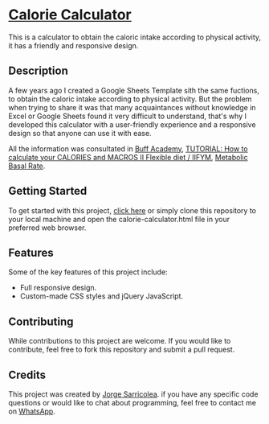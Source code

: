 # [Calorie Calculator](https://jorgesarricolea.com/calorie-calculator)
This is a calculator to obtain the caloric intake according to physical activity, it has a friendly and responsive design.

## Description
A few years ago I created a Google Sheets Template sith the same fuctions, to obtain the caloric intake according to physical activity. But the problem when trying to share it was that many acquaintances without knowledge in Excel or Google Sheets found it very difficult to understand, that's why I developed this calculator with a user-friendly experience and a responsive design so that anyone can use it with ease.

All the information was consultated in [Buff Academy](https://www.buff-academy.com), [TUTORIAL: How to calculate your CALORIES and MACROS II Flexible diet / IIFYM](https://www.youtube.com/watch?v=hHKzFMSx8g8), [Metabolic Basal Rate](https://www.gob.pe/14903-calcular-tasa-de-metabolismo-basal-tmb-en-adultos).

## Getting Started
To get started with this project, [click here](https://jorgesarricolea.com/calorie-calculator) or simply clone this repository to your local machine and open the calorie-calculator.html file in your preferred web browser.

## Features
Some of the key features of this project include:

- Full responsive design.
- Custom-made CSS styles and jQuery JavaScript.

## Contributing
While contributions to this project are welcome. If you would like to contribute, feel free to fork this repository and submit a pull request.

## Credits
This project was created by [Jorge Sarricolea](https://jorgesarricolea.com). if you have any specific code questions or would like to chat about programming, feel free to contact me on [WhatsApp](https://wa.me/529381095593).
